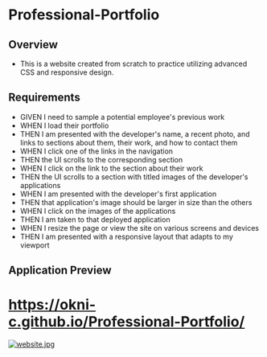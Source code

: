 # Professional-Portfolio
## Overview
- This is a website created from scratch to practice utilizing advanced CSS and responsive design.
## Requirements
- GIVEN I need to sample a potential employee's previous work
- WHEN I load their portfolio
- THEN I am presented with the developer's name, a recent photo, and links to sections about them, their work, and how to contact them
- WHEN I click one of the links in the navigation
- THEN the UI scrolls to the corresponding section
- WHEN I click on the link to the section about their work
- THEN the UI scrolls to a section with titled images of the developer's applications
- WHEN I am presented with the developer's first application
- THEN that application's image should be larger in size than the others
- WHEN I click on the images of the applications
- THEN I am taken to that deployed application
- WHEN I resize the page or view the site on various screens and devices
- THEN I am presented with a responsive layout that adapts to my viewport
## Application Preview
# https://okni-c.github.io/Professional-Portfolio/
[![website.jpg](https://i.postimg.cc/KzDThBg2/website.jpg)](https://postimg.cc/r0zsSdJn)
